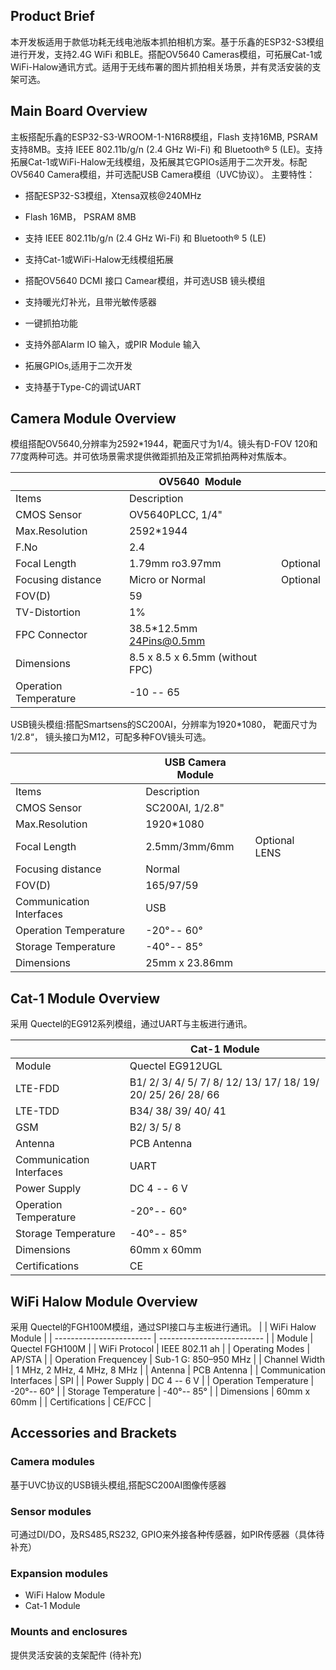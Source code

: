 ## **Product Brief**

本开发板适用于款低功耗无线电池版本抓拍相机方案。基于乐鑫的ESP32-S3模组进行开发，支持2.4G WiFi 和BLE。搭配OV5640 Cameras模组，可拓展Cat-1或WiFi-Halow通讯方式。适用于无线布署的图片抓拍相关场景，并有灵活安装的支架可选。

## **Main Board Overview**

主板搭配乐鑫的ESP32-S3-WROOM-1-N16R8模组，Flash 支持16MB, PSRAM支持8MB。支持 IEEE 802.11b/g/n (2.4 GHz Wi-Fi) 和 Bluetooth® 5 (LE)。支持拓展Cat-1或WiFi-Halow无线模组，及拓展其它GPIOs适用于二次开发。标配OV5640 Camera模组，并可选配USB Camera模组（UVC协议）。
主要特性： 

- 搭配ESP32-S3模组，Xtensa双核@240MHz

- Flash 16MB， PSRAM 8MB

- 支持 IEEE 802.11b/g/n (2.4 GHz Wi-Fi) 和 Bluetooth® 5 (LE)

- 支持Cat-1或WiFi-Halow无线模组拓展

- 搭配OV5640 DCMI 接口 Camear模组，并可选USB 镜头模组

- 支持暖光灯补光，且带光敏传感器 

- 一键抓拍功能

- 支持外部Alarm IO 输入，或PIR Module 输入

- 拓展GPIOs,适用于二次开发

- 支持基于Type-C的调试UART

## **Camera Module Overview**

模组搭配OV5640,分辨率为2592*1944，靶面尺寸为1/4。镜头有D-FOV 120和77度两种可选。并可依场景需求提供微距抓拍及正常抓拍两种对焦版本。

|                       | OV5640  Module                  |          |
| --------------------- | ------------------------------- | -------- |
| Items                 | Description                     |          |
| CMOS Sensor           | OV5640PLCC, 1/4"                |          |
| Max.Resolution        | 2592*1944                       |          |
| F.No                  | 2.4                             |          |
| Focal Length          | 1.79mm ro3.97mm                 | Optional |
| Focusing distance     | Micro or Normal                 | Optional |
| FOV(D)                | 59                              |          |
| TV-Distortion         | 1%                              |          |
| FPC Connector         | 38.5*12.5mm 24Pins@0.5mm        |          |
| Dimensions            | 8.5 x 8.5 x 6.5mm (without FPC) |          |
| Operation Temperature | -10 -- 65                       |          |

USB镜头模组:搭配Smartsens的SC200AI，分辨率为1920*1080， 靶面尺寸为1/2.8“， 镜头接口为M12，可配多种FOV镜头可选。

|                          | USB Camera Module |               |
| ------------------------ | ----------------- | ------------- |
| Items                    | Description       |               |
| CMOS Sensor              | SC200AI, 1/2.8"   |               |
| Max.Resolution           | 1920*1080         |               |
| Focal Length             | 2.5mm/3mm/6mm     | Optional LENS |
| Focusing distance        | Normal            |               |
| FOV(D)                   | 165/97/59         |               |
| Communication Interfaces | USB               |               |
| Operation Temperature    | -20°-- 60°        |               |
| Storage Temperature      | -40°-- 85°        |               |
| Dimensions               | 25mm x 23.86mm    |               |


## **Cat-1 Module Overview**

采用 Quectel的EG912系列模组，通过UART与主板进行通讯。

|            | Cat-1 Module                                         |
| ------------------------ | ------------------------------------------------------------ |
| Module                   | Quectel EG912UGL                                             |
| LTE-FDD                  | B1/ 2/ 3/ 4/ 5/ 7/ 8/ 12/ 13/ 17/ 18/ 19/ 20/ 25/ 26/ 28/ 66 |
| LTE-TDD                  | B34/ 38/ 39/ 40/ 41                                          |
| GSM                      | B2/ 3/ 5/ 8                                                  |
| Antenna                  | PCB Antenna                                                  |
| Communication Interfaces | UART                                                         |
| Power Supply             | DC 4 -- 6 V                                                  |
| Operation Temperature    | -20°-- 60°                                                   |
| Storage Temperature      | -40°-- 85°                                                   |
| Dimensions               | 60mm x 60mm                                                 |
| Certifications           | CE                                                           |

## **WiFi Halow Module Overview**

采用 Quectel的FGH100M模组，通过SPI接口与主板进行通讯。
|                          | WiFi Halow Module          |
| ------------------------ | -------------------------- |
| Module                   | Quectel FGH100M            |
| WiFi Protocol            | IEEE 802.11 ah             |
| Operating Modes          | AP/STA                     |
| Operation Frequencey     | Sub-1 G: 850–950 MHz       |
| Channel Width            | 1 MHz, 2 MHz, 4 MHz, 8 MHz |
| Antenna                  | PCB Antenna                |
| Communication Interfaces | SPI                        |
| Power Supply             | DC 4 -- 6 V                |
| Operation Temperature    | -20°-- 60°                 |
| Storage Temperature      | -40°-- 85°                 |
| Dimensions               | 60mm x 60mm                |
| Certifications           | CE/FCC                     |

## **Accessories and Brackets**

### Camera modules

基于UVC协议的USB镜头模组,搭配SC200AI图像传感器

### Sensor modules

可通过DI/DO，及RS485,RS232, GPIO来外接各种传感器，如PIR传感器（具体待补充） 

### Expansion modules

- WiFi Halow  Module
- Cat-1 Module

### Mounts and enclosures

提供灵活安装的支架配件  (待补充)
